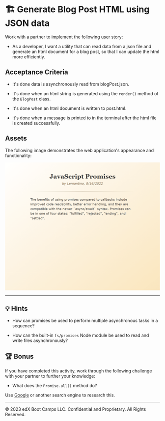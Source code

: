 # 🏗️ Generate Blog Post HTML using JSON data

Work with a partner to implement the following user story:

* As a developer, I want a utility that can read data from a json file and generate an html document for a blog post, so that I can update the html more efficiently.

## Acceptance Criteria

* It's done data is asynchronously read from blogPost.json.

* It's done when an html string is generated using the `render()` method of the `BlogPost` class.

* It's done when an html document is written to post.html.

* It's done when a message is printed to in the terminal after the html file is created successfully.

## Assets

The following image demonstrates the web application's appearance and functionality:

![Screenshot of the generated HTML.](./Images/01-generated-blog.png)

---

## 💡 Hints

* How can promises be used to perform multiple asynchronous tasks in a sequence?

* How can the built-in `fs/promises` Node module be used to read and write files asynchronously?

## 🏆 Bonus

If you have completed this activity, work through the following challenge with your partner to further your knowledge:

* What does the `Promise.all()` method do?

Use [Google](https://www.google.com) or another search engine to research this.

---
© 2023 edX Boot Camps LLC. Confidential and Proprietary. All Rights Reserved.
